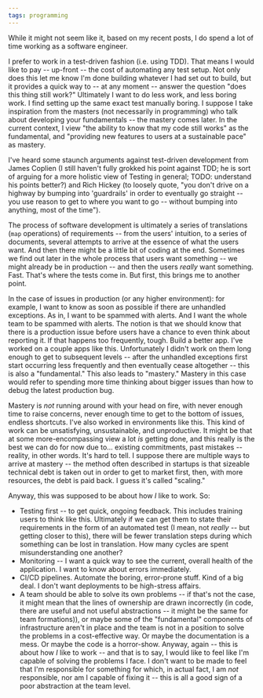 ```yaml
---
tags: programming
---
```


While it might not seem like it, based on my recent posts, I do spend a lot of time working as a software engineer.

I prefer to work in a test-driven fashion (i.e. using TDD). That means I would like to pay -- up-front -- the cost of automating any test setup. Not only does this let me know I'm done building whatever I had set out to build, but it provides a quick way to -- at any moment -- answer the question "does this thing still work?" Ultimately I want to do less work, and less boring work. I find setting up the same exact test manually boring. I suppose I take inspiration from the masters (not necessarily in programming) who talk about developing your fundamentals -- the mastery comes later. In the current context, I view "the ability to know that my code still works" as the fundamental, and "providing new features to users at a sustainable pace" as mastery.

I've heard some staunch arguments against test-driven development from James Coplien (I still haven't fully grokked his point against TDD; he is sort of arguing for a more holistic view of Testing in general; TODO: understand his points better?) and Rich Hickey (to loosely quote, "you don't drive on a highway by bumping into 'guardrails' in order to eventually go straight -- you use reason to get to where you want to go -- without bumping into anything, most of the time").

The process of software development is ultimately a series of translations (`map` operations) of requirements -- from the users' intuition, to a series of documents, several attempts to arrive at the essence of what the users want. And then there might be a little bit of coding at the end. Sometimes we find out later in the whole process that users want something -- we might already be in production -- and then the users _really_ want something. Fast. That's where the tests come in. But first, this brings me to another point.

In the case of issues in production (or any higher environment): for example, I want to know as soon as possible if there are unhandled exceptions. As in, I want to be spammed with alerts. And I want the whole team to be spammed with alerts. The notion is that we should know that there is a production issue before users have a chance to even think about reporting it. If that happens too frequently, tough. Build a better app. I've worked on a couple apps like this. Unfortunately I didn't work on them long enough to get to subsequent levels -- after the unhandled exceptions first start occurring less frequently and then eventually cease altogether -- this is also a "fundamental." This also leads to "mastery." Mastery in this case would refer to spending more time thinking about bigger issues than how to debug the latest production bug.

Mastery is _not_ running around with your head on fire, with never enough time to raise concerns, never enough time to get to the bottom of issues, endless shortcuts. I've also worked in environments like this. This kind of work can be unsatisfying, unsustainable, and unproductive. It might be that at some more-encompassing view a lot _is_ getting done, and this really is the best we can do for now due to... existing commitments, past mistakes -- reality, in other words. It's hard to tell. I suppose there are multiple ways to arrive at mastery -- the method often described in startups is that sizeable technical debt is taken out in order to get to market first, then, with more resources, the debt is paid back. I guess it's called "scaling."

Anyway, this was supposed to be about how _I_ like to work. So:

- Testing first -- to get quick, ongoing feedback. This includes training users to think like this. Ultimately if we can get them to state their requirements in the form of an automated test (I mean, not _really_ -- but getting closer to this), there will be fewer translation steps during which something can be lost in translation. How many cycles are spent misunderstanding one another?
- Monitoring -- I want a quick way to see the current, overall health of the application. I want to know about errors immediately.
- CI/CD pipelines. Automate the boring, error-prone stuff. Kind of a big deal. I don't want deployments to be high-stress affairs.
- A team should be able to solve its own problems -- if that's not the case, it might mean that the lines of ownership are drawn incorrectly (in code, there are useful and not useful abstractions -- it might be the same for team formations)), or maybe some of the "fundamental" components of infrastructure aren't in place and the team is not in a position to solve the problems in a cost-effective way. Or maybe the documentation is a mess. Or maybe the code is a horror-show. Anyway, again -- this is about how _I_ like to work -- and that is to say, I would like to feel like I'm capable of solving the problems I face. I don't want to be made to feel that I'm responsible for something for which, in actual fact, I am _not_ responsible, nor am I capable of fixing it -- this is all a good sign of a poor abstraction at the team level.
